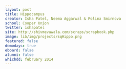 ```yaml
---
layout: post
title: Hippocampus
creator: Isha Patel, Neema Aggarwal & Polina Smirnova
school: Cooper Union
twitter: ishapatel
site: http://shivmevawala.com/scraps/scrapbook.php
image: lib/img/projects/sqHippo.png
featured: false
demodays: true
eboard: false
alumni: false
whichdd: february 2014
---
```

